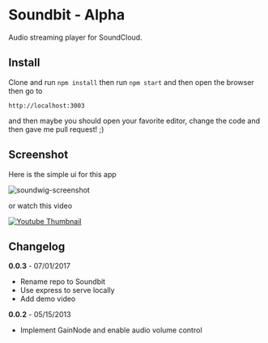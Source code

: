 # Soundbit - Alpha

Audio streaming player for SoundCloud. 

## Install

Clone and run `npm install` then run `npm start`
and then open the browser then go to

`http://localhost:3003`


and then maybe you should open your favorite editor, change the code and then gave me pull request! ;)


Screenshot
---------
Here is the simple ui for this app

![soundwig-screenshot](https://raw.github.com/junwatu/soundbit/dev/screenshot/soundwig-0.0.1.png)

or watch this video

[![Youtube Thumbnail](https://img.youtube.com/vi/-hza-3K4eZg/0.jpg)](https://www.youtube.com/watch?v=-hza-3K4eZgfeature=youtu.be)


Changelog
---------

**0.0.3** - 07/01/2017

* Rename repo to Soundbit
* Use express to serve locally
* Add demo video

**0.0.2** - 05/15/2013

* Implement GainNode and enable audio volume control
